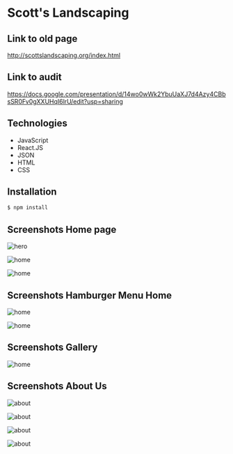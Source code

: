 # Scott's Landscaping

## Link to old page
http://scottslandscaping.org/index.html

## Link to audit
https://docs.google.com/presentation/d/14wo0wWk2YbuUaXJ7d4Azy4CBbsSR0Fv0gXXUHqI6lrU/edit?usp=sharing


## Technologies

- JavaScript
- React.JS
- JSON
- HTML
- CSS

## Installation

```bash
$ npm install
```


## Screenshots Home page

![hero](https://imgur.com/4NWNHqv.jpg)

![home](https://imgur.com/3fZ1yeQ.jpg)

![home](https://imgur.com/apw4fH7.jpg)

## Screenshots Hamburger Menu Home

![home](https://imgur.com/v4ypWf1.jpg)

![home](https://imgur.com/wx9XU1G.jpg)

## Screenshots Gallery

![home](https://imgur.com/EHTSaUa.jpg)

## Screenshots About Us

![about](https://imgur.com/Jdc76D8.jpg)

![about](https://imgur.com/fHJ2M0i.jpg)

![about](https://imgur.com/P5q03kO.jpg)

![about](https://imgur.com/IH8syfK.jpg)
